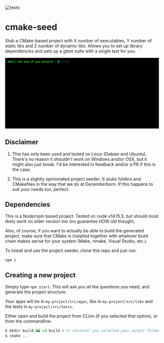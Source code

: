 ![tests](https://github.com/decemberborn/cmake-seed/actions/workflows/node.js.yml/badge.svg)

# cmake-seed

Stub a CMake-based project with X number of executables, Y number of static libs and Z number of dynamic libs.
Allows you to set up library dependencies and sets up a gtest suite with a single test for you.

![demo](./demo.gif)

## Disclaimer

1. This has only been used and tested on Linux (Debian and Ubuntu). There's no reason it *shouldn't* work on Windows and/or OSX, but it might also just break. 
   I'd be interested in feedback and/or a PR if this is the case.
   
2. This is a slightly opinionated project seeder. It stubs folders and CMakefiles in the way that we do at Decemberborn.
   If this happens to suit your needs too, perfect. 

## Dependencies

This is a Node/npm based project. Tested on node v14.15.3, but should most likely work on older version too (no guarantee HOW old though).

Also, of course, if you want to actually be able to build the generated project, make sure that CMake is installed
together with  whatever build chain makes sense for your system (Make, nmake, Visual Studio, etc.).

To install and use the project seeder, clone this repo and just run:

```
npm i
```

## Creating a new project

Simply type `npm start`. This will ask you all the questions you need, and generate the project structure.

Your apps will be in `my-project/src/apps`, libs in `my-project/src/libs` and the tests in `my-project/src/tests`.

Either open and build the project from CLion (if you selected that option), or from the commandline:

```bash
$ mkdir build && cd build # or whatever you selected your output folder to be
$ cmake ..   
```
